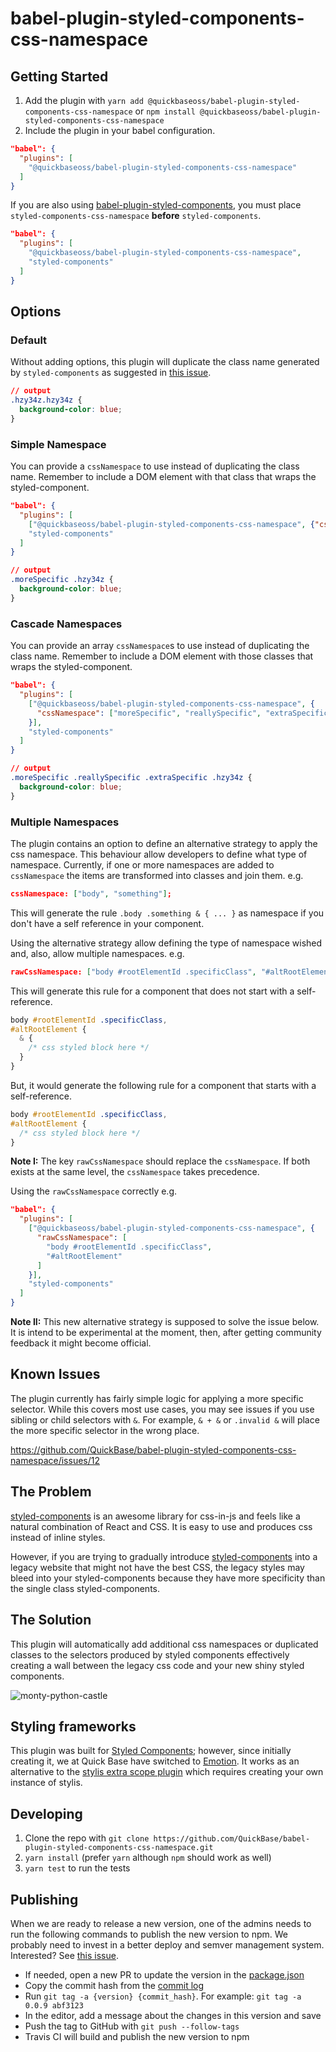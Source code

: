 # babel-plugin-styled-components-css-namespace

## Getting Started

1.  Add the plugin with `yarn add @quickbaseoss/babel-plugin-styled-components-css-namespace` or `npm install @quickbaseoss/babel-plugin-styled-components-css-namespace`
1.  Include the plugin in your babel configuration.

```json
"babel": {
  "plugins": [
    "@quickbaseoss/babel-plugin-styled-components-css-namespace"
  ]
}
```

If you are also using [babel-plugin-styled-components](https://github.com/styled-components/babel-plugin-styled-components), you must place `styled-components-css-namespace` **before** `styled-components`.

```json
"babel": {
  "plugins": [
    "@quickbaseoss/babel-plugin-styled-components-css-namespace",
    "styled-components"
  ]
}
```

## Options

### Default

Without adding options, this plugin will duplicate the class name generated by `styled-components` as suggested in [this issue](https://github.com/styled-components/styled-components/issues/613).

```css
// output
.hzy34z.hzy34z {
  background-color: blue;
}
```

### Simple Namespace

You can provide a `cssNamespace` to use instead of duplicating the class name. Remember to include a DOM element with that class that wraps the styled-component.

```json
"babel": {
  "plugins": [
    ["@quickbaseoss/babel-plugin-styled-components-css-namespace", {"cssNamespace": "moreSpecific"}],
    "styled-components"
  ]
}
```

```css
// output
.moreSpecific .hzy34z {
  background-color: blue;
}
```

### Cascade Namespaces

You can provide an array `cssNamespace`s to use instead of duplicating the class name. Remember to include a DOM element with those classes that wraps the styled-component.

```json
"babel": {
  "plugins": [
    ["@quickbaseoss/babel-plugin-styled-components-css-namespace", {
      "cssNamespace": ["moreSpecific", "reallySpecific", "extraSpecific"]
    }],
    "styled-components"
  ]
}
```

```css
// output
.moreSpecific .reallySpecific .extraSpecific .hzy34z {
  background-color: blue;
}
```

### Multiple Namespaces

The plugin contains an option to define an alternative strategy to apply the css namespace. This behaviour allow developers to define what type of namespace. Currently, if one or more namespaces are added to `cssNamespace` the items are transformed into classes and join them.
e.g.

```json
cssNamespace: ["body", "something"];
```

This will generate the rule `.body .something & { ... }` as namespace if you don't have a self reference in your component.

Using the alternative strategy allow defining the type of namespace wished and, also, allow multiple namespaces.
e.g.

```json
rawCssNamespace: ["body #rootElementId .specificClass", "#altRootElement"];
```

This will generate this rule for a component that does not start with a self-reference.

```css
body #rootElementId .specificClass,
#altRootElement {
  & {
    /* css styled block here */
  }
}
```

But, it would generate the following rule for a component that starts with a self-reference.

```css
body #rootElementId .specificClass,
#altRootElement {
  /* css styled block here */
}
```

**Note I:** The key `rawCssNamespace` should replace the `cssNamespace`. If both exists at the same level, the `cssNamespace` takes precedence.

Using the `rawCssNamespace` correctly e.g.

```json
"babel": {
  "plugins": [
    ["@quickbaseoss/babel-plugin-styled-components-css-namespace", {
      "rawCssNamespace": [
        "body #rootElementId .specificClass",
        "#altRootElement"
      ]
    }],
    "styled-components"
  ]
}
```

**Note II:** This new alternative strategy is supposed to solve the issue below. It is intend to be experimental at the moment, then, after getting community feedback it might become official.

## Known Issues

The plugin currently has fairly simple logic for applying a more specific selector. While this covers most use cases, you may see issues if you use sibling or child selectors with `&`. For example, `& + &` or `.invalid &` will place the more specific selector in the wrong place.

https://github.com/QuickBase/babel-plugin-styled-components-css-namespace/issues/12

## The Problem

[styled-components](https://github.com/QuickBase/styled-components) is an awesome library for css-in-js and feels like a natural combination of React and CSS. It is easy to use and produces css instead of inline styles.

However, if you are trying to gradually introduce [styled-components](https://github.com/QuickBase/styled-components) into a legacy website that might not have the best CSS, the legacy styles may bleed into your styled-components because they have more specificity than the single class styled-components.

## The Solution

This plugin will automatically add additional css namespaces or duplicated classes to the selectors produced by styled components effectively creating a wall between the legacy css code and your new shiny styled components.

![monty-python-castle](https://media.giphy.com/media/12TIvbgMTrGhhu/giphy.gif)

## Styling frameworks

This plugin was built for [Styled Components](https://www.styled-components.com/); however, since initially creating it, we at Quick Base have switched to [Emotion](https://emotion.sh/). It works as an alternative to the [stylis extra scope plugin](https://github.com/Andarist/stylis-plugin-extra-scope) which requires creating your own instance of stylis.

## Developing

1.  Clone the repo with `git clone https://github.com/QuickBase/babel-plugin-styled-components-css-namespace.git`
1.  `yarn install` (prefer `yarn` although `npm` should work as well)
1.  `yarn test` to run the tests

## Publishing

When we are ready to release a new version, one of the admins needs to run the following commands to publish the new version to npm.
We probably need to invest in a better deploy and semver management system. Interested? See [this issue](https://github.com/QuickBase/babel-plugin-styled-components-css-namespace/issues/9).

- If needed, open a new PR to update the version in the [package.json](https://github.com/QuickBase/babel-plugin-styled-components-css-namespace/blob/master/package.json)
- Copy the commit hash from the [commit log](https://github.com/QuickBase/babel-plugin-styled-components-css-namespace/commits/master)
- Run `git tag -a {version} {commit_hash}`. For example: `git tag -a 0.0.9 abf3123`
- In the editor, add a message about the changes in this version and save
- Push the tag to GitHub with `git push --follow-tags`
- Travis CI will build and publish the new version to npm
